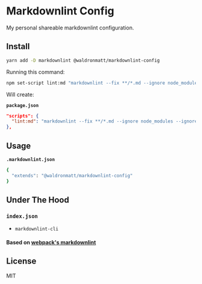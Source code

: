 # Markdownlint Config

My personal shareable markdownlint configuration.

## Install

```bash
yarn add -D markdownlint @waldronmatt/markdownlint-config
```

Running this command:

```bash
npm set-script lint:md "markdownlint --fix **/*.md --ignore node_modules --ignore **/CHANGELOG.md"
```

Will create:

**`package.json`**

```json
"scripts": {
  "lint:md": "markdownlint --fix **/*.md --ignore node_modules --ignore **/CHANGELOG.md"
},
```

## Usage

**`.markdownlint.json`**

```bash
{
  "extends": "@waldronmatt/markdownlint-config"
}
```

## Under The Hood

### `index.json`

- `markdownlint-cli`

#### Based on [webpack's markdownlint](https://github.com/webpack/webpack.js.org/blob/master/.markdownlint.json)

## License

MIT
